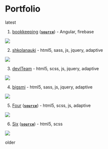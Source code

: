 # Portfolio

latest

1. [bookkeeping](https://bookkeeping-b29d1.firebaseapp.com/login) ([**`source`**](https://github.com/stasguma/bookkeeping)) - Angular, firebase

![](https://image.ibb.co/eSTwoy/bookkeeping.gif)

2. [shkolanauki](https://shkolanauki.ru) - html5, sass, js, jquery, adaptive

![](https://image.ibb.co/j2d5wJ/shkolanauki2.gif)

3. [devITeam](https://deviteam.com) - html5, scss, js, jquery, adaptive

![](https://image.ibb.co/cTkhty/deviteam2.gif)

4. [bigsmi](https://bigsmi.com) - html5, sass, js, jquery, adaptive

![](https://image.ibb.co/iwPQVd/bigsmi2.gif)

5. [Four](https://stasguma.github.io/practice/hipsweet/index.html) ([**`source`**](https://github.com/stasguma/stasguma.github.io/tree/master/practice/hipsweet)) - html5, scss, js, adaptive

![](https://image.ibb.co/cD4EOy/hipsweet.gif)

6. [Six](https://stasguma.github.io/practice/bakery/index.html) ([**`source`**](https://github.com/stasguma/stasguma.github.io/tree/master/practice/bakery)) - html5, scss

![](https://image.ibb.co/mzX13y/bakery.gif)

older

